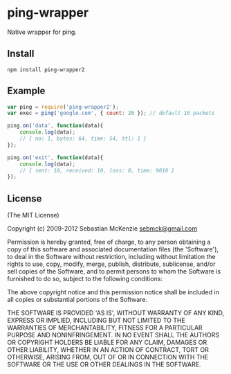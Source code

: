 # ping-wrapper #

Native wrapper for ping.

## Install ##

    npm install ping-wrapper2

## Example  ##

```javascript
var ping = require('ping-wrapper2');
var exec = ping('google.com', { count: 20 }); // default 10 packets

ping.on('data', function(data){
	console.log(data);
	// { no: 1, bytes: 64, time: 54, ttl: 1 }
});

ping.on('exit', function(data){
	console.log(data);
	// { sent: 10, received: 10, loss: 0, time: 9010 }
});
```

## License ##

(The MIT License)

Copyright (c) 2009-2012 Sebastian McKenzie <sebmck@gmail.com>

Permission is hereby granted, free of charge, to any person obtaining a copy of this software and associated documentation files (the 'Software'), to deal in the Software without restriction, including without limitation the rights to use, copy, modify, merge, publish, distribute, sublicense, and/or sell copies of the Software, and to permit persons to whom the Software is furnished to do so, subject to the following conditions:

The above copyright notice and this permission notice shall be included in all copies or substantial portions of the Software.

THE SOFTWARE IS PROVIDED 'AS IS', WITHOUT WARRANTY OF ANY KIND, EXPRESS OR IMPLIED, INCLUDING BUT NOT LIMITED TO THE WARRANTIES OF MERCHANTABILITY, FITNESS FOR A PARTICULAR PURPOSE AND NONINFRINGEMENT. IN NO EVENT SHALL THE AUTHORS OR COPYRIGHT HOLDERS BE LIABLE FOR ANY CLAIM, DAMAGES OR OTHER LIABILITY, WHETHER IN AN ACTION OF CONTRACT, TORT OR OTHERWISE, ARISING FROM, OUT OF OR IN CONNECTION WITH THE SOFTWARE OR THE USE OR OTHER DEALINGS IN THE SOFTWARE.
